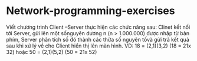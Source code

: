 # Network-programming-exercises
Viết chương trình Client –Server thực hiện các chức năng sau: Clinet kết nối tới Server, gửi lên một sốnguyên dương n (n > 1.000.000) được nhập từ bàn phím, Server phân tích số đó thành các thừa số nguyên tốvà gửi trả kết quả sau khi xử lý về cho Client hiển thị lên màn hình.
VD: 18 = (2,1)(3,2) (18 = 21x 32) hoặc 50 = (2,1)(5,2) (50 = 21x 52)
